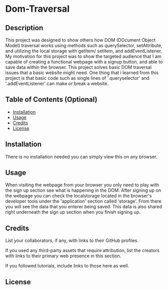 # Dom-Traversal

## Description

This project was designed to show others how DOM (DOcument Object Model) traversal works using methods such as querySelector, setAttribute, and utilizing the local storage with getItem/ setItem, and addEventListener. My motivation for this project was to show the targeted audience that I am capable of creating a functional webpage with a signup button, and able to save data within the browser. This project solves basic DOM traversal issues that a basic website might need. One thing that i learned from this project is that basic code such as single lines of '.queryselector' and '.addEventListener' can make or break a website. 

## Table of Contents (Optional)

- [Installation](#installation)
- [Usage](#usage)
- [Credits](#credits)
- [License](#license)

## Installation

There is no installation needed you can simply view this on any browser.

## Usage

When visiting the webpage from your browser you only need to play with the sign up section see what is happening in the DOM. After signing up on the webpage you can check the localstorage located in the browser's developer tools under the 'application' section called 'storage'. From there you will see the data that you enterer being saved. This data is also shared right underneath the sign up section when you finish signing up.

## Credits

List your collaborators, if any, with links to their GitHub profiles.

If you used any third-party assets that require attribution, list the creators with links to their primary web presence in this section.

If you followed tutorials, include links to those here as well.

## License
